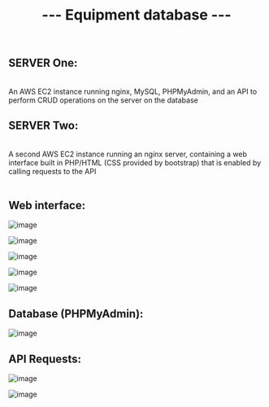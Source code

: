<h1 align="center">--- Equipment database ---</h1>
</br>
<h2>SERVER One:</h2> </br>
An AWS EC2 instance running nginx, MySQL, PHPMyAdmin, and an API to perform CRUD operations on the server on the database
</br>
<h2>SERVER Two:</h2> </br>
A second AWS EC2 instance running an nginx server, containing a web interface built in PHP/HTML (CSS provided by bootstrap) that is enabled by calling requests to the API
</br>
</br>
<h2>Web interface: </h2>
 
![image](https://github.com/austin19moore/Equipment/assets/80301847/7cac11f5-873a-4cb1-8c12-91b6a474442a)

![image](https://github.com/austin19moore/Equipment/assets/80301847/82caf127-f0a7-4617-9979-bd0431d59fc3)

![image](https://github.com/austin19moore/Equipment/assets/80301847/3a5e52a2-c643-4cb2-8e89-7ebfff55292d)

![image](https://github.com/austin19moore/Equipment/assets/80301847/70bcecb9-114d-4c5c-8dc3-ac3794e46d37)

![image](https://github.com/austin19moore/Equipment/assets/80301847/89273f1a-4ea8-4841-98ae-d5d42ac33682)
</br>
<h2>Database (PHPMyAdmin): </h2>

![image](https://github.com/austin19moore/Equipment/assets/80301847/b074c5bd-9c09-4b91-b0cc-be26f38c07d5)
</br>
<h2>API Requests:</h2>

![image](https://github.com/austin19moore/Equipment/assets/80301847/20373e4e-dc8f-4e2a-a3a5-8b917c3298a4)

![image](https://github.com/austin19moore/Equipment/assets/80301847/712d75a7-a8eb-43bd-a4a5-55479b8f6a1d)
